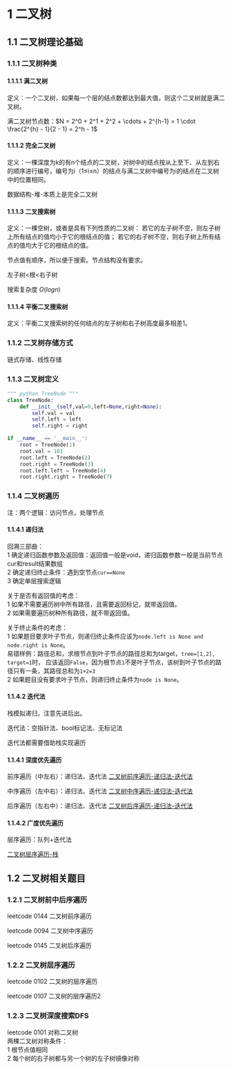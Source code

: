 # 1 二叉树
## 1.1 二叉树理论基础
### 1.1.1 二叉树种类
#### 1.1.1.1 满二叉树
定义：一个二叉树，如果每一个层的结点数都达到最大值，则这个二叉树就是满二叉树。

满二叉树节点数：$N = 2^0 + 2^1 + 2^2 + \cdots + 2^{h-1} = 1 \cdot \frac{2^{h} - 1}{2 - 1} = 2^h - 1$

#### 1.1.1.2 完全二叉树
定义：一棵深度为k的有n个结点的二叉树，对树中的结点按从上至下、从左到右的顺序进行编号，编号为i（1≤i≤n）的结点与满二叉树中编号为i的结点在二叉树中的位置相同。

数据结构-堆-本质上是完全二叉树

#### 1.1.1.3 二叉搜索树
定义：一棵空树，或者是具有下列性质的二叉树： 若它的左子树不空，则左子树上所有结点的值均小于它的根结点的值； 若它的右子树不空，则右子树上所有结点的值均大于它的根结点的值。

节点值有顺序，所以便于搜索。节点结构没有要求。

左子树<根<右子树

搜索复杂度 $O(logn)$

#### 1.1.1.4 平衡二叉搜索树
定义：平衡二叉搜索树的任何结点的左子树和右子树高度最多相差1。

### 1.1.2 二叉树存储方式
链式存储、线性存储


### 1.1.3 二叉树定义
```python
""" python TreeNode """
class TreeNode:
    def __init__(self,val=0,left=None,right=None):
        self.val = val
        self.left = left
        self.right = right

if __name__ == '__main__':
    root = TreeNode(1)
    root.val = 101
    root.left = TreeNode(2)
    root.right = TreeNode(3)
    root.left.left = TreeNode(4)
    root.right.right = TreeNode(7)
```

### 1.1.4 二叉树遍历
注：两个逻辑：访问节点，处理节点

#### 1.1.4.1 递归法
回溯三部曲：\
1 确定递归函数参数及返回值：返回值一般是void，递归函数参数一般是当前节点cur和result结果数组\
2 确定递归终止条件：遇到空节点`cur==None`\
3 确定单层搜索逻辑

关于是否有返回值的考虑：  
1 如果不需要遍历树中所有路径，且需要返回标记，就带返回值。  
2 如果需要遍历树种所有路径，就不带返回值。  

关于终止条件的考虑：  
1 如果题目要求叶子节点，则递归终止条件应该为`node.left is None and node.right is None`。  
易错样例：路径总和，求根节点到叶子节点的路径总和为target，`tree=[1,2], target=1`时，
应该返回`False`，因为根节点`1`不是叶子节点，该树到叶子节点的路径只有一条，其路径总和为`1+2=3`  
2 如果题目没有要求叶子节点，则递归终止条件为`node is None`。

#### 1.1.4.2 迭代法
栈模拟递归，注意先进后出。

迭代法：空指针法、bool标记法、无标记法  

迭代法都需要借助栈实现遍历  

#### 1.1.4.1 深度优先遍历
前序遍历（中左右）：递归法、迭代法 [二叉树前序遍历-递归法-迭代法](../01-binary-tree/0144-binary-tree-preorder-traversal.py)

中序遍历（左中右）：递归法、迭代法 [二叉树中序遍历-递归法-迭代法](../01-binary-tree/0094-binary-tree-inorder-traversal.py)


后序遍历（左右中）：递归法、迭代法 [二叉树后序遍历-递归法-迭代法](../01-binary-tree/0145-binary-tree-postorder-traversal.py)

#### 1.1.4.2 广度优先遍历
层序遍历：队列+迭代法

[二叉树层序遍历-栈](../01-binary-tree/0102-binary-tree-level-order-traversal.py)




## 1.2 二叉树相关题目
### 1.2.1 二叉树前中后序遍历
leetcode 0144 二叉树前序遍历

leetcode 0094 二叉树中序遍历

leetcode 0145 二叉树后序遍历
### 1.2.2 二叉树层序遍历
leetcode 0102 二叉树的层序遍历

leetcode 0107 二叉树的层序遍历2

### 1.2.3 二叉树深度搜索DFS
leetcode 0101 对称二叉树  
两棵二叉树对称条件：  
1 根节点值相同  
2 每个树的右子树都与另一个树的左子树镜像对称  





